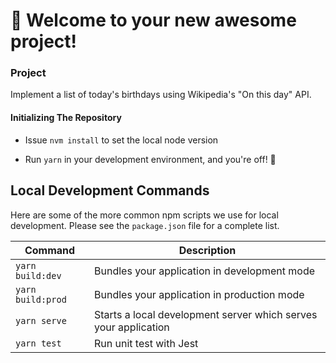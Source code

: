 # 🚀 Welcome to your new awesome project!


### Project

Implement a list of today's birthdays using Wikipedia's "On this day" API.

#### Initializing The Repository

- Issue `nvm install` to set the local node version

- Run `yarn` in your development environment, and you're off! 🚀 



## Local Development Commands

Here are some of the more common npm scripts we use for local development. Please see the `package.json` file for a complete list.

| Command                                         | Description                                                                                                                                                      |
| ----------------------------------------------- | ---------------------------------------------------------------------------------------------------------------------------------------------------------------- |
| `yarn build:dev`                            | Bundles your application in development mode                                                                                                                                        |
| `yarn build:prod`                            | Bundles your application in production mode                                                                                                                                        |
| `yarn serve`                            | Starts a local development server which serves your application                                                                                                                                        |
| `yarn test`                            | Run unit test with Jest                                                                                                                                         |
